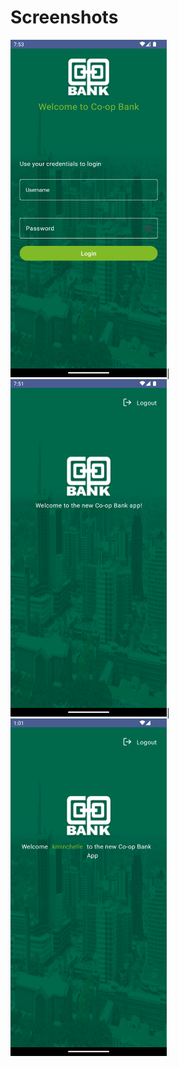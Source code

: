 # Screenshots
<img src="https://github.com/denkiri/CoopBank/blob/master/Screenshot_20240212_195330.png" width="250" height="540">|<img src="https://github.com/denkiri/CoopBank/blob/master/Screenshot_20240212_195145.png" width="250" height="540">|<img src="https://github.com/denkiri/CoopBank/blob/master/Screenshot_20240213_010123.png" width="250" height="540">
